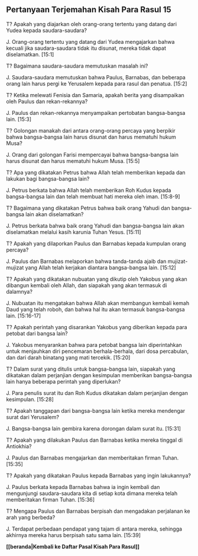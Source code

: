 ## Pertanyaan Terjemahan Kisah Para Rasul 15 ##

T? Apakah yang diajarkan oleh orang-orang tertentu yang datang dari Yudea kepada saudara-saudara?

J. Orang-orang tertentu yang datang dari Yudea mengajarkan bahwa kecuali jika saudara-saudara tidak itu disunat, mereka tidak dapat diselamatkan. [15:1]

T? Bagaimana saudara-saudara memutuskan masalah ini?

J. Saudara-saudara memutuskan bahwa Paulus, Barnabas, dan beberapa orang lain harus pergi ke Yerusalem kepada para rasul dan penatua. [15:2]

T? Ketika melewati Fenisia dan Samaria, apakah berita yang disampaikan oleh Paulus dan rekan-rekannya?

J. Paulus dan rekan-rekannya menyampaikan pertobatan bangsa-bangsa lain. [15:3]

T? Golongan manakah dari antara orang-orang percaya yang berpikir bahwa bangsa-bangsa lain harus disunat dan harus mematuhi hukum Musa?

J. Orang dari golongan Farisi mempercayai bahwa bangsa-bangsa lain harus disunat dan harus mematuhi hukum Musa. [15:5]

T? Apa yang dikatakan Petrus bahwa Allah telah memberikan kepada dan lakukan bagi bangsa-bangsa lain?

J. Petrus berkata bahwa Allah telah memberikan Roh Kudus kepada bangsa-bangsa lain dan telah membuat hati mereka oleh iman. [15:8-9]

T? Bagaimana yang dikatakan Petrus bahwa baik orang Yahudi dan bangsa-bangsa lain akan diselamatkan?

J. Petrus berkata bahwa baik orang Yahudi dan bangsa-bangsa lain akan diselamatkan melalui kasih karunia Tuhan Yesus. [15:11]

T? Apakah yang dilaporkan Paulus dan Barnabas kepada kumpulan orang percaya?

J. Paulus dan Barnabas melaporkan bahwa tanda-tanda ajaib dan mujizat-mujizat yang Allah telah kerjakan diantara bangsa-bangsa lain. [15:12]

T? Apakah yang dikatakan nubuatan yang dikutip oleh Yakobus yang akan dibangun kembali oleh Allah, dan siapakah yang akan termasuk di dalamnya?

J. Nubuatan itu mengatakan bahwa Allah akan membangun kembali kemah Daud yang telah roboh, dan bahwa hal itu akan termasuk bangsa-bangsa lain. [15:16-17]

T? Apakah perintah yang disarankan Yakobus yang diberikan kepada para petobat dari bangsa lain?

J. Yakobus menyarankan bahwa para petobat bangsa lain diperintahkan untuk menjauhkan diri pencemaran berhala-berhala, dari dosa percabulan, dan dari darah binatang yang mati tercekik. [15:20]

T? Dalam surat yang ditulis untuk bangsa-bangsa lain, siapakah yang dikatakan dalam perjanjian dengan kesimpulan memberikan bangsa-bangsa lain hanya beberapa perintah yang diperlukan?

J. Para penulis surat itu dan Roh Kudus dikatakan dalam perjanjian dengan kesimpulan. [15:28]

T? Apakah tanggapan dari bangsa-bangsa lain ketika mereka mendengar surat dari Yerusalem?

J. Bangsa-bangsa lain gembira karena dorongan dalam surat itu. [15:31]

T? Apakah yang dilakukan Paulus dan Barnabas ketika mereka tinggal di Antiokhia?

J. Paulus dan Barnabas mengajarkan dan memberitakan firman Tuhan. [15:35]

T? Apakah yang dikatakan Paulus kepada Barnabas yang ingin lakukannya?

J. Paulus berkata kepada Barnabas bahwa ia ingin kembali dan mengunjungi saudara-saudara kita di setiap kota dimana mereka telah memberitakan firman Tuhan. [15:36]

T? Mengapa Paulus dan Barnabas berpisah dan mengadakan perjalanan ke arah yang berbeda?

J. Terdapat perbedaan pendapat yang tajam di antara mereka, sehingga akhirnya mereka harus berpisah satu sama lain. [15:39]

__[[beranda|Kembali ke Daftar Pasal Kisah Para Rasul]]__

